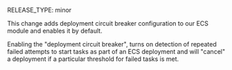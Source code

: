 RELEASE_TYPE: minor

This change adds deployment circuit breaker configuration to our ECS module and enables it by default.

Enabling the "deployment circuit breaker", turns on detection of repeated failed attempts to start tasks as part of an ECS deployment and will "cancel" a deployment if a particular threshold for failed tasks is met.
